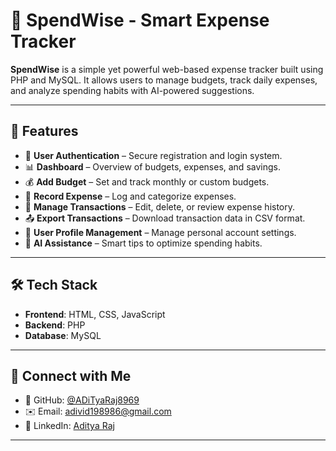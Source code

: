 # 💸 SpendWise - Smart Expense Tracker

**SpendWise** is a simple yet powerful web-based expense tracker built using PHP and MySQL. It allows users to manage budgets, track daily expenses, and analyze spending habits with AI-powered suggestions.

---

## 🚀 Features

- 🔐 **User Authentication** – Secure registration and login system.
- 📊 **Dashboard** – Overview of budgets, expenses, and savings.
- 💰 **Add Budget** – Set and track monthly or custom budgets.
- 🧾 **Record Expense** – Log and categorize expenses.
- 💼 **Manage Transactions** – Edit, delete, or review expense history.
- 📤 **Export Transactions** – Download transaction data in CSV format.
- 👤 **User Profile Management** – Manage personal account settings.
- 🤖 **AI Assistance** – Smart tips to optimize spending habits.

---

## 🛠️ Tech Stack

- **Frontend**: HTML, CSS, JavaScript  
- **Backend**: PHP  
- **Database**: MySQL

---
## 🔗 Connect with Me

- 🔗 GitHub: [@ADiTyaRaj8969](https://github.com/ADiTyaRaj8969)  
- ✉️ Email: adivid198986@gmail.com  
- 💼 LinkedIn: [Aditya Raj](https://www.linkedin.com/in/aditya-raj-710a5a291/)

---
